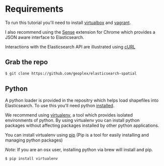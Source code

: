 # Requirements

To run this tutorial you'll need to install [virtualbox](https://www.virtualbox.org/) and [vagrant](http://www.vagrantup.com/).

I also recommend using the [Sense](https://chrome.google.com/webstore/detail/sense/doinijnbnggojdlcjifpdckfokbbfpbo?hl=en) extension for Chrome which provides a JSON aware interface to Elasticsearch.

Interactions with the Elasticsearch API are illustrated using [cURL]()

## Grab the repo
```bash
$ git clone https://github.com/geoplex/elasticsearch-spatial
```
## Python

A python loader is provided in the repositry which helps load shapefiles into Elasticsearch. To use this you'll need python [installed](http://docs.python-guide.org/en/latest/starting/install/osx/).

We recommend using [virtualenv](http://docs.python-guide.org/en/latest/dev/virtualenvs/), a tool which provides isolated environments of python.
By using virtualenv you can install python packages without affecting packages installed by other python applications.

You can install virtualenv using [pip](https://pypi.python.org/pypi/pip) (Pip is a tool for easily installing and managing python packages)

*Note:* If you are an osx user, installing python via brew will install and pip.

```bash
$ pip install virtualenv
```

